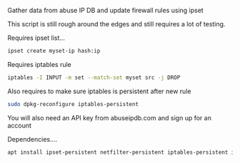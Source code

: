 Gather data from abuse IP DB and update firewall rules using ipset

This script is still rough around the edges and still requires a lot of testing.

Requires ipset list...

```bash
ipset create myset-ip hash:ip
```

Requires iptables rule 

```bash
iptables -I INPUT -m set --match-set myset src -j DROP
```

Also requires to make sure iptables is persistent after new rule

```bash
sudo dpkg-reconfigure iptables-persistent
```

You will also need an API key from abuseipdb.com and sign up for an account

Dependencies....

```bash
apt install ipset-persistent netfilter-persistent iptables-persistent iptables sed jq ipset fzf curl
```
